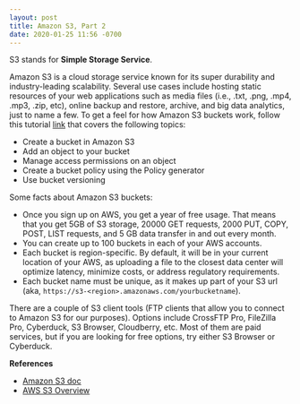 ```yaml
---
layout: post
title: Amazon S3, Part 2
date: 2020-01-25 11:56 -0700
---
```


S3 stands for **Simple Storage Service**.

Amazon S3 is a cloud storage service known for its super durability and industry-leading scalability. Several use cases include hosting static resources of your web applications such as media files (i.e., .txt, .png, .mp4, .mp3, .zip, etc), online backup and restore, archive, and big data analytics, just to name a few. To get a feel for how Amazon S3 buckets work, follow this tutorial [link](https://www.qwiklabs.com/focuses/8582?catalog_rank=%7B%22rank%22%3A3%2C%22num_filters%22%3A0%2C%22has_search%22%3Atrue%7D&parent=catalog&search_id=4411966) that covers the following topics:

- Create a bucket in Amazon S3
- Add an object to your bucket
- Manage access permissions on an object
- Create a bucket policy using the Policy generator
- Use bucket versioning



Some facts about Amazon S3 buckets:

- Once you sign up on AWS, you get a year of free usage. That means that you get 5GB of S3 storage, 20000 GET requests, 2000 PUT, COPY, POST, LIST requests, and 5 GB data transfer in and out every month.
- You can create up to 100 buckets in each of your AWS accounts.
- Each bucket is region-specific. By default, it will be in your current location of your AWS, as uploading a file to the closest data center will optimize latency, minimize costs, or address regulatory requirements.
- Each bucket name must be unique, as it makes up part of your S3 url (aka, `https://s3-<region>.amazonaws.com/yourbucketname`).


There are a couple of S3 client tools (FTP clients that allow you to connect to Amazon S3 for our purposes). Options include CrossFTP Pro, FileZilla Pro, Cyberduck, S3 Browser, Cloudberry, etc. Most of them are paid services, but if you are looking for free options, try either S3 Browser or Cyberduck.


**References**
- [Amazon S3 doc](https://docs.aws.amazon.com/AmazonS3/latest/dev/UsingBucket.html)
- [AWS S3 Overview](https://medium.com/@lewisdgavin/aws-s3-overview-6fe9ca2a1e0a)
